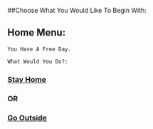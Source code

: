 ##Choose What You Would Like To Begin With:
## Home Menu:
```You Have A Free Day. ```

```What Would You Do?: ```

### [Stay Home](stayhome.md)
### OR
### [Go Outside](gooutside.md)